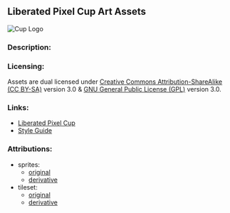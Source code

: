 ## Liberated Pixel Cup Art Assets

![Cup Logo](liberated_pixel_cup.png)

### Description:


### Licensing:

Assets are dual licensed under [Creative Commons Attribution-ShareAlike (CC BY-SA)](LICENSE-CC-BY-SA-3.0.txt) version 3.0 & [GNU General Public License (GPL)](LICENSE.txt) version 3.0.

### Links:

- [Liberated Pixel Cup](http://lpc.opengameart.org/)
- [Style Guide](http://lpc.opengameart.org/static/lpc-style-guide)

### Attributions:

- sprites:
  - [original](sprite/original/authors.md)
  - [derivative](sprite/derivative/authors.md)
- tileset:
  - [original](tileset/original/authors.md)
  - [derivative](tileset/derivative/authors.md)
